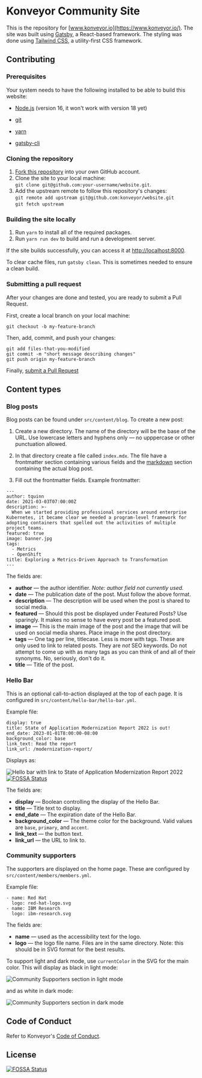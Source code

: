 # Konveyor Community Site

This is the repository for [www.konveyor.io](https://www.konveyor.io/). The site was built using [Gatsby](https://www.gatsbyjs.com/), a React-based framework. The styling was done using [Tailwind CSS](https://tailwindcss.com/), a utility-first CSS framework.

## Contributing

### Prerequisites

Your system needs to have the following installed to be able to build this website:

- [Node.js](https://nodejs.org/) (version 16, it won't work with version 18 yet)

- [git](https://git-scm.com/)
- [yarn](https://www.npmjs.com/package/yarn)
- [gatsby-cli](https://www.npmjs.com/package/gatsby-cli)

### Cloning the repository

1. [Fork this repository](https://github.com/konveyor/website/fork) into your own GitHub account.
1. Clone the site to your local machine:  
   `git clone git@github.com:your-username/website.git`.
1. Add the upstream remote to follow this repository's changes:  
   `git remote add upstream git@github.com:konveyor/website.git`  
   `git fetch upstream`

### Building the site locally

1. Run `yarn` to install all of the required packages.
1. Run `yarn run dev` to build and run a development server.

If the site builds successfully, you can access it at [http://localhost:8000](http://localhost:8000).

To clear cache files, run `gatsby clean`. This is sometimes needed to ensure a clean build.

### Submitting a pull request

After your changes are done and tested, you are ready to submit a Pull Request.

First, create a local branch on your local machine:

```
git checkout -b my-feature-branch
```

Then, add, commit, and push your changes:

```
git add files-that-you-modified
git commit -m "short message describing changes"
git push origin my-feature-branch
```

Finally, [submit a Pull Request](https://github.com/konveyor/website/compare)

## Content types

### Blog posts

Blog posts can be found under `src/content/blog`. To create a new post:

1. Create a new directory. The name of the directory will be the base of the URL. Use lowercase letters and hyphens only — no upppercase or other punctuation allowed.

1. In that directory create a file called `index.mdx`. The file have a frontmatter section containing various fields and the [markdown](https://mdx.jp/docs/cheatsheet/) section containing the actual blog post.

1. Fill out the frontmatter fields. Example frontmatter:

```
---
author: tquinn
date: 2021-03-03T07:00:00Z
description: >-
  When we started providing professional services around enterprise Kubernetes, it became clear we needed a program-level framework for adopting containers that spelled out the activities of multiple project teams.
featured: true
image: banner.jpg
tags:
  - Metrics
  - OpenShift
title: Exploring a Metrics-Driven Approach to Transformation
---
```

The fields are:

- **author** — the author identifier. _Note: author field not currently used._
- **date** — The publication date of the post. Must follow the above format.
- **description** — The description will be used when the post is shared to social media.
- **featured** — Should this post be displayed under Featured Posts? Use sparingly. It makes no sense to have every post be a featured post.
- **image** — This is the main image of the post and the image that will be used on social media shares. Place image in the post directory.
- **tags** — One tag per line, titlecase. Less is more with tags. These are only used to link to related posts. They are _not_ SEO keywords. Do not attempt to come up with as many tags as you can think of and all of their synonyms. No, seriously, don't do it.
- **title** — Title of the post.

### Hello Bar

This is an optional call-to-action displayed at the top of each page. It is configured in `src/content/hello-bar/hello-bar.yml`.

Example file:

```
display: true
title: State of Application Modernization Report 2022 is out!
end_date: 2023-01-01T8:00:00-08:00
background_color: base
link_text: Read the report
link_url: /modernization-report/
```

Displays as:

![Hello bar with link to State of Application Modernization Report 2022](img/hello-bar.png)
[![FOSSA Status](https://app.fossa.com/api/projects/git%2Bgithub.com%2Fkonveyor%2Fwebsite.svg?type=shield)](https://app.fossa.com/projects/git%2Bgithub.com%2Fkonveyor%2Fwebsite?ref=badge_shield)

The fields are:

- **display** — Boolean controlling the display of the Hello Bar.
- **title** — Title text to display.
- **end_date** — The expiration date of the Hello Bar.
- **background_color** — The theme color for the background. Valid values are `base`, `primary`, and `accent`.
- **link_text** — the button text.
- **link_url** — the URL to link to.

### Community supporters

The supporters are displayed on the home page. These are configured by `src/content/members/members.yml`.

Example file:

```
- name: Red Hat
  logo: red-hat-logo.svg
- name: IBM Research
  logo: ibm-research.svg
```

The fields are:

- **name** — used as the accessibility text for the logo.
- **logo** — the logo file name. Files are in the same directory. Note: this should be in SVG format for the best results.

To support light and dark mode, use `currentColor` in the SVG for the main color. This will display as black in light mode:

![Community Supporters section in light mode](img/members-light.png)

and as white in dark mode:

![Community Supporters section in dark mode](img/members-dark.png)


## Code of Conduct
Refer to Konveyor's [Code of Conduct](https://github.com/konveyor/community/blob/main/CODE_OF_CONDUCT.md).


## License
[![FOSSA Status](https://app.fossa.com/api/projects/git%2Bgithub.com%2Fkonveyor%2Fwebsite.svg?type=large)](https://app.fossa.com/projects/git%2Bgithub.com%2Fkonveyor%2Fwebsite?ref=badge_large)